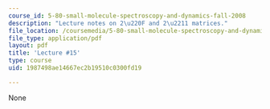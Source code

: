 ```yaml
---
course_id: 5-80-small-molecule-spectroscopy-and-dynamics-fall-2008
description: "Lecture notes on 2\u220F and 2\u2211 matrices."
file_location: /coursemedia/5-80-small-molecule-spectroscopy-and-dynamics-fall-2008/1987498ae14667ec2b19510c0300fd19_15_580ln_fa08.pdf
file_type: application/pdf
layout: pdf
title: 'Lecture #15'
type: course
uid: 1987498ae14667ec2b19510c0300fd19

---
```

None